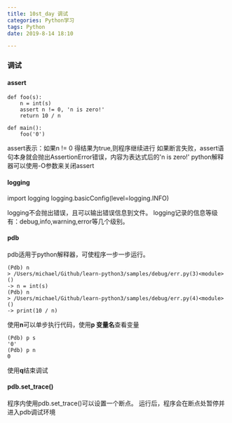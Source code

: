 ```yaml
---
title: 10st_day 调试
categories: Python学习
tags: Python
date: 2019-8-14 18:10

---
```


### 调试
#### assert
```
def foo(s):
    n = int(s)
    assert n != 0, 'n is zero!'
    return 10 / n

def main():
    foo('0')
```
assert表示：如果n != 0 得结果为true,则程序继续进行
如果断言失败，assert语句本身就会抛出AssertionError错误，内容为表达式后的'n is zero!'
python解释器可以使用-O参数来关闭assert

#### logging
import logging
logging.basicConfig(level=logging.INFO)

logging不会抛出错误，且可以输出错误信息到文件。
logging记录的信息等级有：debug,info,warning,error等几个级别。

#### pdb
pdb适用于python解释器，可使程序一步一步运行。
```
(Pdb) n
> /Users/michael/Github/learn-python3/samples/debug/err.py(3)<module>()
-> n = int(s)
(Pdb) n
> /Users/michael/Github/learn-python3/samples/debug/err.py(4)<module>()
-> print(10 / n)
```

使用**n**可以单步执行代码，使用**p 变量名**查看变量
```
(Pdb) p s
'0'
(Pdb) p n
0
```
使用**q**结束调试

#### pdb.set_trace()
程序内使用pdb.set_trace()可以设置一个断点。
运行后，程序会在断点处暂停并进入pdb调试环境
